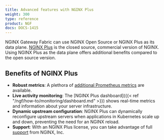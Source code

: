 ```yaml
---
title: Advanced features with NGINX Plus
weight: 300
type: reference
product: NGF
docs: DOCS-1415
---
```


NGINX Gateway Fabric can use NGINX Open Source or NGINX Plus as its data plane. [NGINX Plus](https://www.nginx.com/products/nginx/) is the closed source, commercial version of NGINX. Using NGINX Plus as the data plane offers additional benefits compared to the open source version.

## Benefits of NGINX Plus

- **Robust metrics**: A plethora of [additional Prometheus metrics](https://github.com/nginx/nginx-prometheus-exporter#metrics-for-nginx-plus) are available.
- **Live activity monitoring**: The [NGINX Plus dashboard]({{< ref "/ngf/how-to/monitoring/dashboard.md" >}}) shows real-time metrics and information about your server infrastructure.
- **Dynamic upstream configuration**: NGINX Plus can dynamically reconfigure upstream servers when applications in Kubernetes scale up and down, preventing the need for an NGINX reload.
- **Support**: With an NGINX Plus license, you can take advantage of full [support](https://my.f5.com/manage/s/article/K000140156/) from NGINX, Inc.
